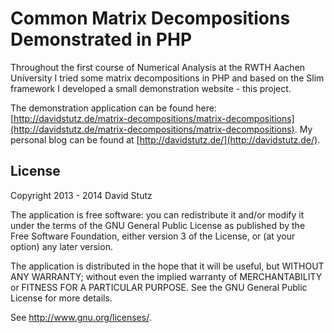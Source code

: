 # Common Matrix Decompositions Demonstrated in PHP

Throughout the first course of Numerical Analysis at the RWTH Aachen University I tried some matrix decompositions in PHP and based on the Slim framework I developed a small demonstration website - this project.

The demonstration application can be found here: [http://davidstutz.de/matrix-decompositions/matrix-decompositions](http://davidstutz.de/matrix-decompositions/matrix-decompositions). My personal blog can be found at [http://davidstutz.de/](http://davidstutz.de/).

## License

Copyright 2013 - 2014 David Stutz

The application is free software: you can redistribute it and/or modify it under the terms of the GNU General Public License as published by the Free Software Foundation, either version 3 of the License, or (at your option) any later version.

The application is distributed in the hope that it will be useful, but WITHOUT ANY WARRANTY; without even the implied warranty of MERCHANTABILITY or FITNESS FOR A PARTICULAR PURPOSE. See the GNU General Public License for more details.

See <http://www.gnu.org/licenses/>.